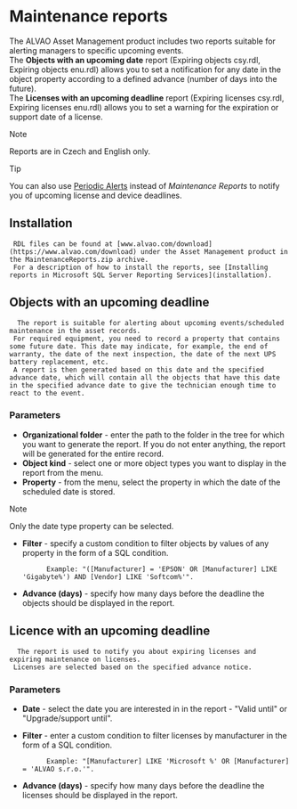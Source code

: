 # Maintenance reports
      
The ALVAO Asset Management product includes two reports suitable for alerting managers to specific upcoming events.           
         The **Objects with an upcoming date** report (Expiring objects csy.rdl, Expiring objects enu.rdl) allows you to set a notification for any date in the object property according to a defined advance (number of days into the future).           
         The **Licenses with an upcoming deadline** report (Expiring licenses csy.rdl, Expiring licenses enu.rdl) allows you to set a warning for the expiration or support date of a license.

> [!NOTE]
> Reports are in Czech and English only.

> [!TIP]
> You can also use [Periodic Alerts](../../periodic-alerts) instead of *Maintenance Reports* to notify you of upcoming license and device deadlines.

## Installation
     RDL files can be found at [www.alvao.com/download](https://www.alvao.com/download) under the Asset Management product in the MaintenanceReports.zip archive.  
     For a description of how to install the reports, see [Installing reports in Microsoft SQL Server Reporting Services](installation).      
## Objects with an upcoming deadline
      The report is suitable for alerting about upcoming events/scheduled maintenance in the asset records.  
     For required equipment, you need to record a property that contains some future date. This date may indicate, for example, the end of warranty, the date of the next inspection, the date of the next UPS battery replacement, etc.  
     A report is then generated based on this date and the specified advance date, which will contain all the objects that have this date in the specified advance date to give the technician enough time to react to the event.     
### Parameters
      
- **Organizational folder** - enter the path to the folder in the tree for which you want to generate the report. If you do not enter anything, the report will be generated for the entire record.
- **Object kind** - select one or more object types you want to display in the report from the menu.
- **Property** - from the menu, select the property in which the date of the scheduled date is stored.

> [!NOTE]
> Only the date type property can be selected.

- **Filter** - specify a custom condition to filter objects by values of any property in the form of a SQL condition.  

            Example: "([Manufacturer] = 'EPSON' OR [Manufacturer] LIKE 'Gigabyte%') AND [Vendor] LIKE 'Softcom%'".
- **Advance (days)** - specify how many days before the deadline the objects should be displayed in the report.

## Licence with an upcoming deadline
      The report is used to notify you about expiring licenses and expiring maintenance on licenses.  
     Licenses are selected based on the specified advance notice.     
### Parameters

- **Date** - select the date you are interested in in the report - "Valid until" or "Upgrade/support until".
- **Filter** - enter a custom condition to filter licenses by manufacturer in the form of a SQL condition.  

            Example: "[Manufacturer] LIKE 'Microsoft %' OR [Manufacturer] = 'ALVAO s.r.o.'".
- **Advance (days)** - specify how many days before the deadline the licenses should be displayed in the report.
